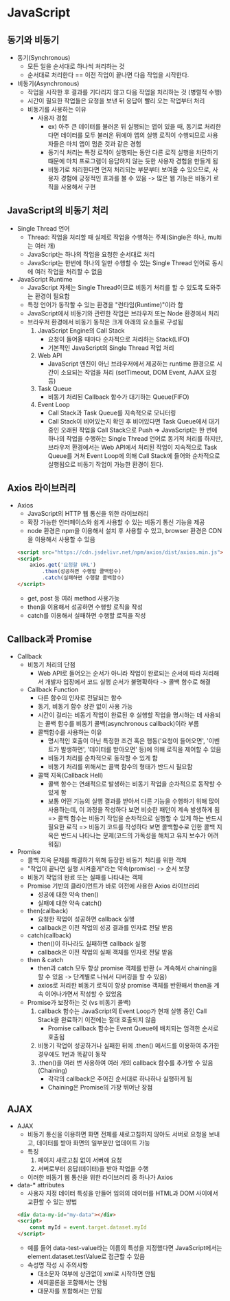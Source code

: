 # JavaScript

## 동기와 비동기
- 동기(Synchronous)
    - 모든 일을 순서대로 하나씩 처리하는 것
    - 순서대로 처리한다 == 이전 작업이 끝나면 다음 작업을 시작한다.
- 비동기(Asynchronous)
    - 작업을 시작한 후 결과를 기다리지 않고 다음 작업을 처리하는 것 (병렬적 수행)
    - 시간이 필요한 작업들은 요청을 보낸 뒤 응답이 빨리 오는 작업부터 처리
    - 비동기를 사용하는 이유
        - 사용자 경험
            - ex) 아주 큰 데이터를 불러온 뒤 실행되는 앱이 있을 때, 동기로 처리한다면 데이터를 모두 불러온 뒤에야 앱의 실행 로직이 수행되므로 사용자들은 마치 앱이 멈춘 것과 같은 경험
            - 동기식 처리는 특정 로직이 실행되는 동안 다른 로직 실행을 차단하기 떄문에 마치 프로그램이 응답하지 않는 듯한 사용자 경험을 만들게 됨
            - 비동기로 처리한다면 먼저 처리되는 부분부터 보여줄 수 있으므로, 사용자 경험에 긍정적인 효과를 볼 수 있음 -> 많은 웹 기능은 비동기 로직을 사용해서 구현

## JavaScript의 비동기 처리
- Single Thread 언어
    - Thread: 작업을 처리할 때 실제로 작업을 수행하는 주체(Single은 하나, multi는 여러 개)
    - JavaScript는 하나의 작업을 요청한 순서대로 처리
    - JavaScript는 한번에 하나의 일만 수행할 수 있는 Single Thread 언어로 동시에 여러 작업을 처리할 수 없음
- JavaScript Runtime
    - JavaScript 자체는 Single Thread이므로 비동기 처리를 할 수 있도록 도와주는 환경이 필요함
    - 특정 언어가 동작할 수 있는 환경을 "런타임(Runtime)"이라 함
    - JavaScript에서 비동기와 관련한 작업은 브라우저 또는 Node 환경에서 처리
    - 브라우저 환경에서 비동기 동작은 크게 아래의 요소들로 구성됨
        1. JavaScript Engine의 Call Stack
            - 요청이 들어올 때마다 순차적으로 처리하는 Stack(LIFO)
            - 기본적인 JavaScript의 Single Thread 작업 처리
        2. Web API
            - JavaScript 엔진이 아닌 브라우저에서 제공하는 runtime 환경으로 시간이 소요되는 작업을 처리 (setTimeout, DOM Event, AJAX 요청 등)
        3. Task Queue
            - 비동기 처리된 Callback 함수가 대기하는 Queue(FIFO)
        4. Event Loop
            - Call Stack과 Task Queue를 지속적으로 모니터링
            - Call Stack이 비어있는지 확인 후 비어있다면 Task Queue에서 대기 중인 오래된 작업을 Call Stack으로 Push
=> JavaScript는 한 번에 하나의 작업을 수행하는 Single Thread 언어로 동기적 처리를 하지만, 브라우저 환경에서는 Web API에서 처리된 작업이 지속적으로 Task Queue를 거쳐 Event Loop에 의해 Call Stack에 들어와 순차적으로 실행됨으로 비동기 작업이 가능한 환경이 된다.

## Axios 라이브러리
- Axios
    - JavaScript의 HTTP 웹 통신을 위한 라이브러리
    - 확장 가능한 인터페이스와 쉽게 사용할 수 있는 비동기 통신 기능을 제공
    - node 환경은 npm을 이용해서 설치 후 사용할 수 있고, browser 환경은 CDN을 이용해서 사용할 수 있음
    ```html
    <script src="https://cdn.jsdelivr.net/npm/axios/dist/axios.min.js"></script>
    <script>
        axios.get('요청할 URL')
            .then(성공하면 수행할 콜백함수)
            .catch(실패하면 수행할 콜백함수)
    </script>
    ```
    - get, post 등 여러 method 사용가능
    - then을 이용해서 성공하면 수행할 로직을 작성
    - catch를 이용해서 실패하면 수행할 로직을 작성

## Callback과 Promise
- Callback
    - 비동기 처리의 단점
        - Web API로 들어오는 순서가 아니라 작업이 완료되는 순서에 따라 처리해서 개발자 입장에서 코드 실행 순서가 불명확하다 -> 콜백 함수로 해결
    - Callback Function
        - 다른 함수의 인자로 전달되는 함수
        - 동기, 비동기 함수 상관 없이 사용 가능
        - 시간이 걸리는 비동기 작업이 완료된 후 실행할 작업을 명시하는 데 사용되는 콜백 함수를 비동기 콜백(asynchronous callback)이라 부름
        - 콜백함수를 사용하는 이유
            - 명시적인 호출이 아닌 특정한 조건 혹은 행동('요청이 들어오면', '이벤트가 발생하면', '데이터를 받아오면' 등)에 의해 로직을 제어할 수 있음
            - 비동기 처리를 순차적으로 동작할 수 있게 함
            - 비동기 처리를 위해서는 콜백 함수의 형태가 반드시 필요함
        - 콜백 지옥(Callback Hell)
            - 콜백 함수는 연쇄적으로 발생하는 비동기 작업을 순차적으로 동작할 수 있게 함
            - 보통 어떤 기능의 실행 결과를 받아서 다른 기능을 수행하기 위해 많이 사용하는데, 이 과정을 작성하다 보면 비슷한 패턴이 계속 발생하게 됨
    => 콜백 함수는 비동기 작업을 순차적으로 실행할 수 있게 하는 반드시 필요한 로직
    => 비동기 코드를 작성하다 보면 콜백함수로 인한 콜백 지옥은 반드시 나타나는 문제(코드의 가독성을 해치고 유지 보수가 어려워짐)
- Promise
    - 콜백 지옥 문제를 해결하기 위해 등장한 비동기 처리를 위한 객체
    - "작업이 끝나면 실행 시켜줄게"라는 약속(promise) -> 순서 보장
    - 비동기 작업의 완료 또는 실패를 나타내는 객체
    - Promise 기반의 클라이언트가 바로 이전에 사용한 Axios 라이브러리
        - 성공에 대한 약속 then()
        - 실패에 대한 약속 catch()
    - then(callback)
        - 요청한 작업이 성공하면 callback 실행
        - callback은 이전 작업의 성공 결과를 인자로 전달 받음
    - catch(callback)
        - then()이 하나라도 실패하면 callback 실행
        - callback은 이전 작업의 실패 객체를 인자로 전달 받음
    - then & catch
        - then과 catch 모두 항상 promise 객체를 반환 (= 계속해서 chaining을 할 수 있음 -> 단계별로 나눠서 디버깅을 할 수 있음)
        - axios로 처리한 비동기 로직이 항상 promise 객체를 반환해서 then을 계속 이어나가면서 작성할 수 있었음
    - Promise가 보장하는 것 (vs 비동기 콜백)
        1. callback 함수는 JavaScript의 Event Loop가 현재 실행 중인 Call Stack을 완료하기 이전에는 절대 호출되지 않음
            - Promise callback 함수는 Event Queue에 배치되는 엄격한 순서로 호출됨
        2. 비동기 작업이 성공하거나 실패한 뒤에 .then() 메서드를 이용하여 추가한 경우에도 1번과 똑같이 동작
        3. .then()을 여러 번 사용하여 여러 개의 callback 함수를 추가할 수 있음 (Chaining)
            - 각각의 callback은 주어진 순서대로 하나하나 실행하게 됨
            - Chaining은 Promise의 가장 뛰어난 장점

## AJAX
- AJAX
    - 비동기 통신을 이용하면 화면 전체를 새로고침하지 않아도 서버로 요청을 보내고, 데이터를 받아 화면의 일부분만 업데이트 가능
    - 특징
        1. 페이지 새로고침 없이 서버에 요청
        2. 서버로부터 응답(데이터)을 받아 작업을 수행
    - 이러한 비동기 웹 통신을 위한 라이브러리 중 하나가 Axios
- data-* attributes
    - 사용자 지정 데이터 특성을 만들어 임의의 데이터를 HTML과 DOM 사이에서 교환할 수 있는 방법
    ```html
    <div data-my-id="my-data"></div>
    <script>
        const myId = event.target.dataset.myId
    </script>
    ```
    - 예를 들어 data-test-value라는 이름의 특성을 지정했다면 JavaScript에서는 element.dataset.testValue로 접근할 수 있음
    - 속성명 작성 시 주의사항
        - 대소문자 여부에 상관없이 xml로 시작하면 안됨
        - 세미콜론을 포함해서는 안됨
        - 대문자를 포함해서는 안됨